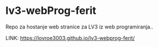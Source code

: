 # lv3-webProg-ferit
Repo za hostanje web stranice za LV3 iz web programiranja..

LINK: https://lovroe3003.github.io/lv3-webprog-ferit/
